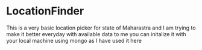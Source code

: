 # LocationFinder
This is a very basic location picker for state of Maharastra and I am trying to make it better everyday with available data to me 
you can initalize it with your local machine using mongo as I have used it here 
